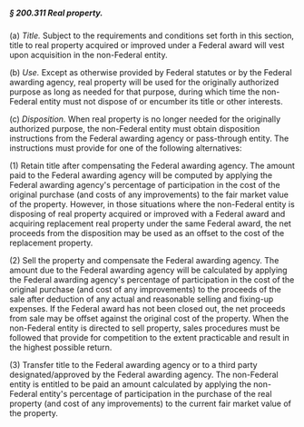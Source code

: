 ##### § 200.311 Real property. #####

(a) *Title.* Subject to the requirements and conditions set forth in this section, title to real property acquired or improved under a Federal award will vest upon acquisition in the non-Federal entity.

(b) *Use.* Except as otherwise provided by Federal statutes or by the Federal awarding agency, real property will be used for the originally authorized purpose as long as needed for that purpose, during which time the non-Federal entity must not dispose of or encumber its title or other interests.

(c) *Disposition.* When real property is no longer needed for the originally authorized purpose, the non-Federal entity must obtain disposition instructions from the Federal awarding agency or pass-through entity. The instructions must provide for one of the following alternatives:

(1) Retain title after compensating the Federal awarding agency. The amount paid to the Federal awarding agency will be computed by applying the Federal awarding agency's percentage of participation in the cost of the original purchase (and costs of any improvements) to the fair market value of the property. However, in those situations where the non-Federal entity is disposing of real property acquired or improved with a Federal award and acquiring replacement real property under the same Federal award, the net proceeds from the disposition may be used as an offset to the cost of the replacement property.

(2) Sell the property and compensate the Federal awarding agency. The amount due to the Federal awarding agency will be calculated by applying the Federal awarding agency's percentage of participation in the cost of the original purchase (and cost of any improvements) to the proceeds of the sale after deduction of any actual and reasonable selling and fixing-up expenses. If the Federal award has not been closed out, the net proceeds from sale may be offset against the original cost of the property. When the non-Federal entity is directed to sell property, sales procedures must be followed that provide for competition to the extent practicable and result in the highest possible return.

(3) Transfer title to the Federal awarding agency or to a third party designated/approved by the Federal awarding agency. The non-Federal entity is entitled to be paid an amount calculated by applying the non-Federal entity's percentage of participation in the purchase of the real property (and cost of any improvements) to the current fair market value of the property.